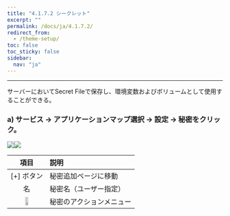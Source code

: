 ```yaml
---
title: "4.1.7.2 シークレット"
excerpt: ""
permalink: /docs/ja/4.1.7.2/
redirect_from:
  - /theme-setup/
toc: false
toc_sticky: false
sidebar:
  nav: "ja"
---
```



---

サーバーにおいてSecret Fileで保存し、環境変数およびボリュームとして使用することができる。

### a\) サービス → アプリケーションマップ選択 → 設定 → 秘密をクリック。
![](/assets/JP/2.5/3.1.6-2_1.png)![](/assets/JP/2.5/3.1.6-2_2.png)

| **項目** | **説明** |
| :---: | :--- |
| [+] ボタン | 秘密追加ページに移動 |
| 名 | 秘密名（ユーザー指定） |
| <img src="/assets/EN/2.5/3.1.6-2_3.png" width="30%" /> | 秘密のアクションメニュー|



